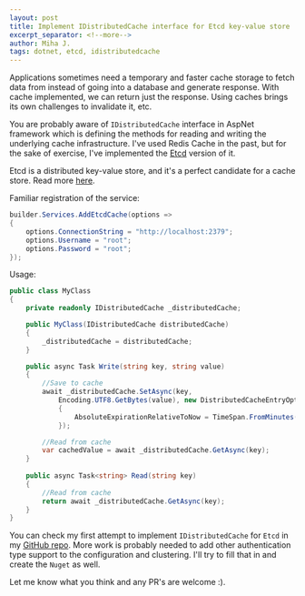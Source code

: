 ```yaml
---
layout: post
title: Implement IDistributedCache interface for Etcd key-value store
excerpt_separator: <!--more-->
author: Miha J.
tags: dotnet, etcd, idistributedcache
---
```


Applications sometimes need a temporary and faster cache storage
to fetch data from instead of going into a database and generate response.
With cache implemented, we can return just the response.
Using caches brings its own challenges to invalidate it, etc.

You are probably aware of `IDistributedCache` interface in AspNet framework
which is defining the methods for reading and writing the underlying cache infrastructure.
I've used Redis Cache in the past, but for the sake of exercise, I've implemented the [Etcd](https://etcd.io/) version of it.

Etcd is a distributed key-value store, and it's a perfect candidate for a cache store. Read more [here](https://etcd.io/).

Familiar registration of the service:
```csharp
builder.Services.AddEtcdCache(options =>
{
    options.ConnectionString = "http://localhost:2379";
    options.Username = "root";
    options.Password = "root";
});
```

Usage:
```csharp
public class MyClass
{
    private readonly IDistributedCache _distributedCache;

    public MyClass(IDistributedCache distributedCache)
    {
        _distributedCache = distributedCache;
    }

    public async Task Write(string key, string value)
    {
        //Save to cache
        await _distributedCache.SetAsync(key,
            Encoding.UTF8.GetBytes(value), new DistributedCacheEntryOptions
            {
                AbsoluteExpirationRelativeToNow = TimeSpan.FromMinutes(10)
            });

        //Read from cache
        var cachedValue = await _distributedCache.GetAsync(key);
    }
    
    public async Task<string> Read(string key)
    {
        //Read from cache
        return await _distributedCache.GetAsync(key);
    }
}
```

You can check my first attempt to implement `IDistributedCache` for `Etcd` in my [GitHub repo](https://github.com/mihaj/EtcdCache). More work is probably needed to add other authentication type support to the configuration and clustering. I'll try to fill that in and create the `Nuget` as well.

Let me know what you think and any PR's are welcome :).